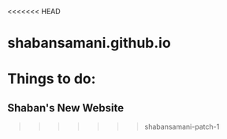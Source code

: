 <<<<<<< HEAD
# shabansamani.github.io
Things to do: 
=======
## Shaban's New Website
>>>>>>> shabansamani-patch-1
